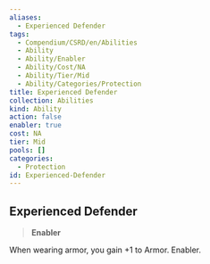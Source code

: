```yaml
---
aliases:
  - Experienced Defender
tags:
  - Compendium/CSRD/en/Abilities
  - Ability
  - Ability/Enabler
  - Ability/Cost/NA
  - Ability/Tier/Mid
  - Ability/Categories/Protection
title: Experienced Defender
collection: Abilities
kind: Ability
action: false
enabler: true
cost: NA
tier: Mid
pools: []
categories:
  - Protection
id: Experienced-Defender
---
```

## Experienced Defender    
>**Enabler**  
    
When wearing armor, you gain +1 to Armor. Enabler.
